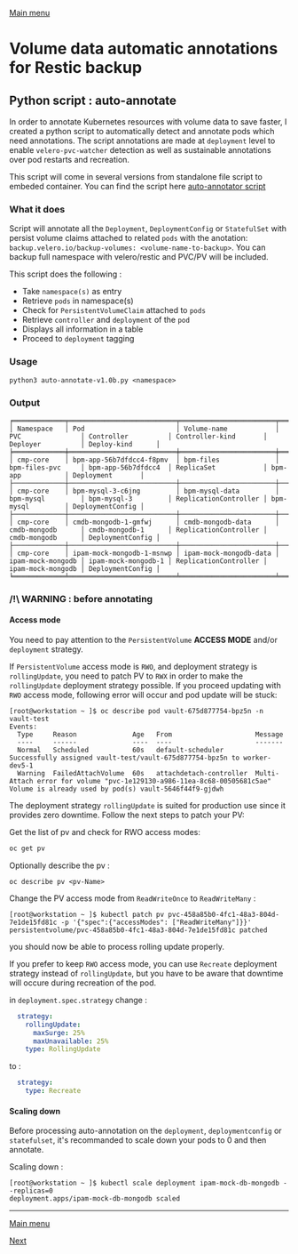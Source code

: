 [Main menu](../README.md)

# Volume data automatic annotations for Restic backup
## Python script : auto-annotate

In order to annotate Kubernetes resources with volume data to save faster, I created a python script to automatically detect and annotate pods which need annotations. The script annotations are made at `deployment` level to enable `velero-pvc-watcher` detection as well as sustainable annotations over pod restarts and recreation.

This script will come in several versions from standalone file script to embeded container. You can find the script here [auto-annotator script](./resources/velero/scripts/)

### What it does

Script will annotate all the `Deployment`, `DeploymentConfig` or `StatefulSet` with persist volume claims attached to related `pods` with the anotation: `backup.velero.io/backup-volumes: <volume-name-to-backup>`. You can backup full namespace with velero/restic and PVC/PV will be included. 

This script does the following :

- Take `namespace(s)` as entry
- Retrieve `pods` in namespace(s)
- Check for `PersistentVolumeClaim` attached to `pods`
- Retrieve `controller` and `deployment` of the `pod`
- Displays all information in a table
- Proceed to `deployment` tagging

### Usage

```
python3 auto-annotate-v1.0b.py <namespace>
```

### Output

```
╒═════════════╤═══════════════════════════╤════════════════════════╤═══════════════════╤═════════════════════╤═══════════════════════╤═══════════════════╤══════════════════╕
│ Namespace   │ Pod                       │ Volume-name            │ PVC               │ Controller          │ Controller-kind       │ Deployer          │ Deploy-kind      │
╞═════════════╪═══════════════════════════╪════════════════════════╪═══════════════════╪═════════════════════╪═══════════════════════╪═══════════════════╪══════════════════╡
│ cmp-core    │ bpm-app-56b7dfdcc4-f8pmv  │ bpm-files              │ bpm-files-pvc     │ bpm-app-56b7dfdcc4  │ ReplicaSet            │ bpm-app           │ Deployment       │
├─────────────┼───────────────────────────┼────────────────────────┼───────────────────┼─────────────────────┼───────────────────────┼───────────────────┼──────────────────┤
│ cmp-core    │ bpm-mysql-3-c6jng         │ bpm-mysql-data         │ bpm-mysql         │ bpm-mysql-3         │ ReplicationController │ bpm-mysql         │ DeploymentConfig │
├─────────────┼───────────────────────────┼────────────────────────┼───────────────────┼─────────────────────┼───────────────────────┼───────────────────┼──────────────────┤
│ cmp-core    │ cmdb-mongodb-1-gmfwj      │ cmdb-mongodb-data      │ cmdb-mongodb      │ cmdb-mongodb-1      │ ReplicationController │ cmdb-mongodb      │ DeploymentConfig │
├─────────────┼───────────────────────────┼────────────────────────┼───────────────────┼─────────────────────┼───────────────────────┼───────────────────┼──────────────────┤
│ cmp-core    │ ipam-mock-mongodb-1-msnwp │ ipam-mock-mongodb-data │ ipam-mock-mongodb │ ipam-mock-mongodb-1 │ ReplicationController │ ipam-mock-mongodb │ DeploymentConfig │
╘═════════════╧═══════════════════════════╧════════════════════════╧═══════════════════╧═════════════════════╧═══════════════════════╧═══════════════════╧══════════════════╛
```

### /!\ WARNING : before annotating
#### Access mode

You need to pay attention to the `PersistentVolume` **ACCESS MODE** and/or `deployment` strategy. 

If `PersistentVolume` access mode is `RWO`, and deployment strategy is `rollingUpdate`, you need to patch PV to `RWX` in order to make the `rollingUpdate` deployment strategy possible. If you proceed updating with `RWO` access mode, following error will occur and pod update will be stuck:

```console
[root@workstation ~ ]$ oc describe pod vault-675d877754-bpz5n -n vault-test
Events:
  Type     Reason              Age   From                     Message
  ----     ------              ----  ----                     -------
  Normal   Scheduled           60s   default-scheduler        Successfully assigned vault-test/vault-675d877754-bpz5n to worker-dev5-1
  Warning  FailedAttachVolume  60s   attachdetach-controller  Multi-Attach error for volume "pvc-1e129130-a986-11ea-8c68-00505681c5ae" Volume is already used by pod(s) vault-5646f44f9-gjdwh
```

The deployment strategy `rollingUpdate` is suited for production use since it provides zero downtime. Follow the next steps to patch your PV:

Get the list of pv and check for RWO access modes:
```bash
oc get pv
```

Optionally describe the pv :
```console
oc describe pv <pv-Name>
```

Change the PV access mode from `ReadWriteOnce` to `ReadWriteMany` :

```console
[root@workstation ~ ]$ kubectl patch pv pvc-458a85b0-4fc1-48a3-804d-7e1de15fd81c -p '{"spec":{"accessModes": ["ReadWriteMany"]}}'
persistentvolume/pvc-458a85b0-4fc1-48a3-804d-7e1de15fd81c patched
```

you should now be able to process rolling update properly.

If you prefer to keep `RWO` access mode, you can use `Recreate` deployment strategy instead of `rollingUpdate`, but you have to be aware that downtime will occure during recreation of the pod.

in `deployment.spec.strategy` change :

```yaml
  strategy:
    rollingUpdate:
      maxSurge: 25%
      maxUnavailable: 25%
    type: RollingUpdate
```
to :

```yaml
  strategy:
    type: Recreate
```

#### Scaling down

Before processing auto-annotation on the `deployment`, `deploymentconfig` or `statefulset`, it's recommanded to scale down your pods to 0 and then annotate.

Scaling down :

```console
[root@workstation ~ ]$ kubectl scale deployment ipam-mock-db-mongodb --replicas=0
deployment.apps/ipam-mock-db-mongodb scaled
```


---------------------------------------------------------------------------------------------------------------------------------

[Main menu](../README.md)

[Next](05-add-ons.md)